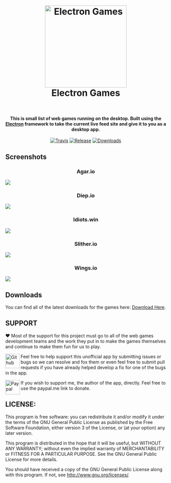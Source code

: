 <h1 align="center">
  <img alt='Electron Games' width='256' height='256' src="https://raw.githubusercontent.com/Meadowcottage/Electron-Games/master/img/logo-512.png">
  <br>
    Electron Games
  <br>
  <br>
</h1>

<h4 align="center">This is small list of web games running on the desktop. Built using the <a href="http://electron.atom.io/">Electron</a> framework to take the current live feed site and give it to you as a desktop app.</h4>

<p align="center">
  <a href="https://travis-ci.org/Meadowcottage/Electron-Games"><img src="https://img.shields.io/travis/Meadowcottage/Electron-Games/master.svg?style=flat-square" alt="Travis"></a>
  <a href="https://github.com/Meadowcottage/Electron-Games/releases"><img src="https://img.shields.io/github/release/Meadowcottage/Electron-Games.svg?style=flat-square" alt="Release"></a>
  <a href="https://github.com/Meadowcottage/Electron-Games/releases"><img src="https://img.shields.io/github/downloads/meadowcottage/Electron-Games/total.svg?style=flat-square" alt="Downloads"></a>
</p>

## Screenshots

<h3 align="center"><strong>Agar.io</strong></h3>
<img src="http://i.imgur.com/h4nzycM.png">

<h3 align="center"><strong>Diep.io</strong></h3>
<img src="http://i.imgur.com/ogfQx3C.png">

<h3 align="center"><strong>Idiots.win</strong></h3>
<img src="http://i.imgur.com/dSKdE3A.png">

<h3 align="center"><strong>Slither.io</strong></h3>
<img src="http://i.imgur.com/PzzqYJF.png">

<h3 align="center"><strong>Wings.io</strong></h3>
<img src="http://i.imgur.com/v8unhuc.png">

## Downloads

  You can find all of the latest downloads for the games here:
  [Download Here](https://github.com/Meadowcottage/Electron-Games/releases).

## SUPPORT

:heart: Most of the support for this project must go to all of the web games development teams and the work they put in to make the games themselves and continue to make them fun for us to play.

[<img width='45' height="45" align='left' alt='Github' src="https://upload.wikimedia.org/wikipedia/commons/9/91/Octicons-mark-github.svg">](https://github.com/Meadowcottage/Devrant.io) Feel free to help support this unofficial app by submitting issues or bugs so we can resolve and fox them or even feel free to submit pull requests if you have already helped develop a fix for one of the bugs in the app.

[<img width='45' height="45" align='left' alt='Paypal' src="https://upload.wikimedia.org/wikipedia/commons/5/53/PayPal_2014_logo.svg">](https://paypal.me/meadowcottage) If you wish to support me, the author of the app, directly. Feel free to use the paypal.me link to donate.

## LICENSE:

This program is free software: you can redistribute it and/or modify
it under the terms of the GNU General Public License as published by
the Free Software Foundation, either version 3 of the License, or
(at your option) any later version.

This program is distributed in the hope that it will be useful,
but WITHOUT ANY WARRANTY; without even the implied warranty of
MERCHANTABILITY or FITNESS FOR A PARTICULAR PURPOSE.  See the
GNU General Public License for more details.

You should have received a copy of the GNU General Public License
along with this program.  If not, see <http://www.gnu.org/licenses/>.

